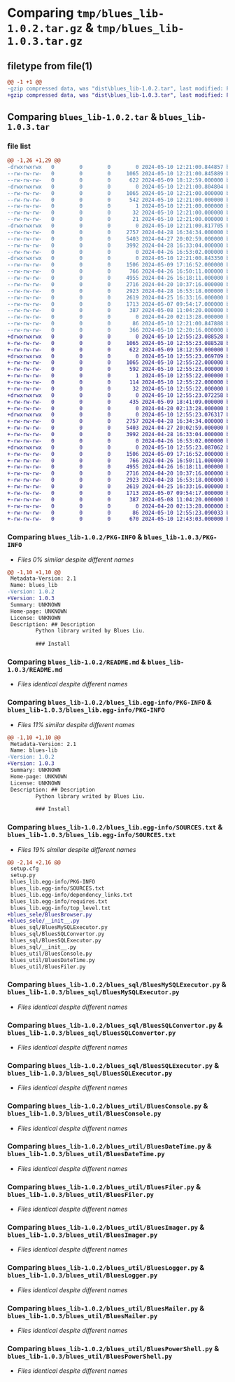 # Comparing `tmp/blues_lib-1.0.2.tar.gz` & `tmp/blues_lib-1.0.3.tar.gz`

## filetype from file(1)

```diff
@@ -1 +1 @@
-gzip compressed data, was "dist\blues_lib-1.0.2.tar", last modified: Fri May 10 12:21:00 2024, max compression
+gzip compressed data, was "dist\blues_lib-1.0.3.tar", last modified: Fri May 10 12:55:23 2024, max compression
```

## Comparing `blues_lib-1.0.2.tar` & `blues_lib-1.0.3.tar`

### file list

```diff
@@ -1,26 +1,29 @@
-drwxrwxrwx   0        0        0        0 2024-05-10 12:21:00.844857 blues_lib-1.0.2/
--rw-rw-rw-   0        0        0     1065 2024-05-10 12:21:00.845889 blues_lib-1.0.2/PKG-INFO
--rw-rw-rw-   0        0        0      622 2024-05-09 18:12:59.000000 blues_lib-1.0.2/README.md
-drwxrwxrwx   0        0        0        0 2024-05-10 12:21:00.804804 blues_lib-1.0.2/blues_lib.egg-info/
--rw-rw-rw-   0        0        0     1065 2024-05-10 12:21:00.000000 blues_lib-1.0.2/blues_lib.egg-info/PKG-INFO
--rw-rw-rw-   0        0        0      542 2024-05-10 12:21:00.000000 blues_lib-1.0.2/blues_lib.egg-info/SOURCES.txt
--rw-rw-rw-   0        0        0        1 2024-05-10 12:21:00.000000 blues_lib-1.0.2/blues_lib.egg-info/dependency_links.txt
--rw-rw-rw-   0        0        0       32 2024-05-10 12:21:00.000000 blues_lib-1.0.2/blues_lib.egg-info/requires.txt
--rw-rw-rw-   0        0        0       21 2024-05-10 12:21:00.000000 blues_lib-1.0.2/blues_lib.egg-info/top_level.txt
-drwxrwxrwx   0        0        0        0 2024-05-10 12:21:00.817705 blues_lib-1.0.2/blues_sql/
--rw-rw-rw-   0        0        0     2757 2024-04-28 16:34:34.000000 blues_lib-1.0.2/blues_sql/BluesMySQLExecutor.py
--rw-rw-rw-   0        0        0     5403 2024-04-27 20:02:59.000000 blues_lib-1.0.2/blues_sql/BluesSQLConvertor.py
--rw-rw-rw-   0        0        0     3992 2024-04-28 16:33:04.000000 blues_lib-1.0.2/blues_sql/BluesSQLExecutor.py
--rw-rw-rw-   0        0        0        0 2024-04-26 16:53:02.000000 blues_lib-1.0.2/blues_sql/__init__.py
-drwxrwxrwx   0        0        0        0 2024-05-10 12:21:00.843350 blues_lib-1.0.2/blues_util/
--rw-rw-rw-   0        0        0     1506 2024-05-09 17:16:52.000000 blues_lib-1.0.2/blues_util/BluesConsole.py
--rw-rw-rw-   0        0        0      766 2024-04-26 16:50:11.000000 blues_lib-1.0.2/blues_util/BluesDateTime.py
--rw-rw-rw-   0        0        0     4955 2024-04-26 16:18:11.000000 blues_lib-1.0.2/blues_util/BluesFiler.py
--rw-rw-rw-   0        0        0     2716 2024-04-20 10:37:16.000000 blues_lib-1.0.2/blues_util/BluesImager.py
--rw-rw-rw-   0        0        0     2923 2024-04-28 16:53:18.000000 blues_lib-1.0.2/blues_util/BluesLogger.py
--rw-rw-rw-   0        0        0     2619 2024-04-25 16:33:16.000000 blues_lib-1.0.2/blues_util/BluesMailer.py
--rw-rw-rw-   0        0        0     1713 2024-05-07 09:54:17.000000 blues_lib-1.0.2/blues_util/BluesPowerShell.py
--rw-rw-rw-   0        0        0      387 2024-05-08 11:04:20.000000 blues_lib-1.0.2/blues_util/BluesType.py
--rw-rw-rw-   0        0        0        0 2024-04-20 02:13:28.000000 blues_lib-1.0.2/blues_util/__init__.py
--rw-rw-rw-   0        0        0       86 2024-05-10 12:21:00.847888 blues_lib-1.0.2/setup.cfg
--rw-rw-rw-   0        0        0      366 2024-05-10 12:20:16.000000 blues_lib-1.0.2/setup.py
+drwxrwxrwx   0        0        0        0 2024-05-10 12:55:23.088528 blues_lib-1.0.3/
+-rw-rw-rw-   0        0        0     1065 2024-05-10 12:55:23.088528 blues_lib-1.0.3/PKG-INFO
+-rw-rw-rw-   0        0        0      622 2024-05-09 18:12:59.000000 blues_lib-1.0.3/README.md
+drwxrwxrwx   0        0        0        0 2024-05-10 12:55:23.069709 blues_lib-1.0.3/blues_lib.egg-info/
+-rw-rw-rw-   0        0        0     1065 2024-05-10 12:55:22.000000 blues_lib-1.0.3/blues_lib.egg-info/PKG-INFO
+-rw-rw-rw-   0        0        0      592 2024-05-10 12:55:23.000000 blues_lib-1.0.3/blues_lib.egg-info/SOURCES.txt
+-rw-rw-rw-   0        0        0        1 2024-05-10 12:55:22.000000 blues_lib-1.0.3/blues_lib.egg-info/dependency_links.txt
+-rw-rw-rw-   0        0        0      114 2024-05-10 12:55:22.000000 blues_lib-1.0.3/blues_lib.egg-info/requires.txt
+-rw-rw-rw-   0        0        0       32 2024-05-10 12:55:22.000000 blues_lib-1.0.3/blues_lib.egg-info/top_level.txt
+drwxrwxrwx   0        0        0        0 2024-05-10 12:55:23.072258 blues_lib-1.0.3/blues_sele/
+-rw-rw-rw-   0        0        0      435 2024-05-09 18:41:09.000000 blues_lib-1.0.3/blues_sele/BluesBrowser.py
+-rw-rw-rw-   0        0        0        0 2024-04-20 02:13:28.000000 blues_lib-1.0.3/blues_sele/__init__.py
+drwxrwxrwx   0        0        0        0 2024-05-10 12:55:23.076317 blues_lib-1.0.3/blues_sql/
+-rw-rw-rw-   0        0        0     2757 2024-04-28 16:34:34.000000 blues_lib-1.0.3/blues_sql/BluesMySQLExecutor.py
+-rw-rw-rw-   0        0        0     5403 2024-04-27 20:02:59.000000 blues_lib-1.0.3/blues_sql/BluesSQLConvertor.py
+-rw-rw-rw-   0        0        0     3992 2024-04-28 16:33:04.000000 blues_lib-1.0.3/blues_sql/BluesSQLExecutor.py
+-rw-rw-rw-   0        0        0        0 2024-04-26 16:53:02.000000 blues_lib-1.0.3/blues_sql/__init__.py
+drwxrwxrwx   0        0        0        0 2024-05-10 12:55:23.087062 blues_lib-1.0.3/blues_util/
+-rw-rw-rw-   0        0        0     1506 2024-05-09 17:16:52.000000 blues_lib-1.0.3/blues_util/BluesConsole.py
+-rw-rw-rw-   0        0        0      766 2024-04-26 16:50:11.000000 blues_lib-1.0.3/blues_util/BluesDateTime.py
+-rw-rw-rw-   0        0        0     4955 2024-04-26 16:18:11.000000 blues_lib-1.0.3/blues_util/BluesFiler.py
+-rw-rw-rw-   0        0        0     2716 2024-04-20 10:37:16.000000 blues_lib-1.0.3/blues_util/BluesImager.py
+-rw-rw-rw-   0        0        0     2923 2024-04-28 16:53:18.000000 blues_lib-1.0.3/blues_util/BluesLogger.py
+-rw-rw-rw-   0        0        0     2619 2024-04-25 16:33:16.000000 blues_lib-1.0.3/blues_util/BluesMailer.py
+-rw-rw-rw-   0        0        0     1713 2024-05-07 09:54:17.000000 blues_lib-1.0.3/blues_util/BluesPowerShell.py
+-rw-rw-rw-   0        0        0      387 2024-05-08 11:04:20.000000 blues_lib-1.0.3/blues_util/BluesType.py
+-rw-rw-rw-   0        0        0        0 2024-04-20 02:13:28.000000 blues_lib-1.0.3/blues_util/__init__.py
+-rw-rw-rw-   0        0        0       86 2024-05-10 12:55:23.090033 blues_lib-1.0.3/setup.cfg
+-rw-rw-rw-   0        0        0      670 2024-05-10 12:43:03.000000 blues_lib-1.0.3/setup.py
```

### Comparing `blues_lib-1.0.2/PKG-INFO` & `blues_lib-1.0.3/PKG-INFO`

 * *Files 0% similar despite different names*

```diff
@@ -1,10 +1,10 @@
 Metadata-Version: 2.1
 Name: blues_lib
-Version: 1.0.2
+Version: 1.0.3
 Summary: UNKNOWN
 Home-page: UNKNOWN
 License: UNKNOWN
 Description: ## Description
         Python library writed by Blues Liu.
         
         ### Install
```

### Comparing `blues_lib-1.0.2/README.md` & `blues_lib-1.0.3/README.md`

 * *Files identical despite different names*

### Comparing `blues_lib-1.0.2/blues_lib.egg-info/PKG-INFO` & `blues_lib-1.0.3/blues_lib.egg-info/PKG-INFO`

 * *Files 11% similar despite different names*

```diff
@@ -1,10 +1,10 @@
 Metadata-Version: 2.1
 Name: blues-lib
-Version: 1.0.2
+Version: 1.0.3
 Summary: UNKNOWN
 Home-page: UNKNOWN
 License: UNKNOWN
 Description: ## Description
         Python library writed by Blues Liu.
         
         ### Install
```

### Comparing `blues_lib-1.0.2/blues_lib.egg-info/SOURCES.txt` & `blues_lib-1.0.3/blues_lib.egg-info/SOURCES.txt`

 * *Files 19% similar despite different names*

```diff
@@ -2,14 +2,16 @@
 setup.cfg
 setup.py
 blues_lib.egg-info/PKG-INFO
 blues_lib.egg-info/SOURCES.txt
 blues_lib.egg-info/dependency_links.txt
 blues_lib.egg-info/requires.txt
 blues_lib.egg-info/top_level.txt
+blues_sele/BluesBrowser.py
+blues_sele/__init__.py
 blues_sql/BluesMySQLExecutor.py
 blues_sql/BluesSQLConvertor.py
 blues_sql/BluesSQLExecutor.py
 blues_sql/__init__.py
 blues_util/BluesConsole.py
 blues_util/BluesDateTime.py
 blues_util/BluesFiler.py
```

### Comparing `blues_lib-1.0.2/blues_sql/BluesMySQLExecutor.py` & `blues_lib-1.0.3/blues_sql/BluesMySQLExecutor.py`

 * *Files identical despite different names*

### Comparing `blues_lib-1.0.2/blues_sql/BluesSQLConvertor.py` & `blues_lib-1.0.3/blues_sql/BluesSQLConvertor.py`

 * *Files identical despite different names*

### Comparing `blues_lib-1.0.2/blues_sql/BluesSQLExecutor.py` & `blues_lib-1.0.3/blues_sql/BluesSQLExecutor.py`

 * *Files identical despite different names*

### Comparing `blues_lib-1.0.2/blues_util/BluesConsole.py` & `blues_lib-1.0.3/blues_util/BluesConsole.py`

 * *Files identical despite different names*

### Comparing `blues_lib-1.0.2/blues_util/BluesDateTime.py` & `blues_lib-1.0.3/blues_util/BluesDateTime.py`

 * *Files identical despite different names*

### Comparing `blues_lib-1.0.2/blues_util/BluesFiler.py` & `blues_lib-1.0.3/blues_util/BluesFiler.py`

 * *Files identical despite different names*

### Comparing `blues_lib-1.0.2/blues_util/BluesImager.py` & `blues_lib-1.0.3/blues_util/BluesImager.py`

 * *Files identical despite different names*

### Comparing `blues_lib-1.0.2/blues_util/BluesLogger.py` & `blues_lib-1.0.3/blues_util/BluesLogger.py`

 * *Files identical despite different names*

### Comparing `blues_lib-1.0.2/blues_util/BluesMailer.py` & `blues_lib-1.0.3/blues_util/BluesMailer.py`

 * *Files identical despite different names*

### Comparing `blues_lib-1.0.2/blues_util/BluesPowerShell.py` & `blues_lib-1.0.3/blues_util/BluesPowerShell.py`

 * *Files identical despite different names*

